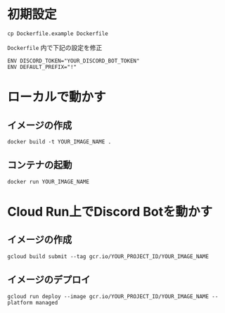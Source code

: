 # 初期設定

```
cp Dockerfile.example Dockerfile
```

`Dockerfile` 内で下記の設定を修正

```
ENV DISCORD_TOKEN="YOUR_DISCORD_BOT_TOKEN"
ENV DEFAULT_PREFIX="!"
```

# ローカルで動かす

## イメージの作成

```
docker build -t YOUR_IMAGE_NAME .
```

## コンテナの起動

```
docker run YOUR_IMAGE_NAME
```

# Cloud Run上でDiscord Botを動かす

## イメージの作成

```
gcloud build submit --tag gcr.io/YOUR_PROJECT_ID/YOUR_IMAGE_NAME
```

## イメージのデプロイ

```
gcloud run deploy --image gcr.io/YOUR_PROJECT_ID/YOUR_IMAGE_NAME --platform managed
```

[sapphire]: https://github.com/sapphiredev/framework
[unlicense]: https://github.com/sapphiredev/examples/blob/main/LICENSE.md
